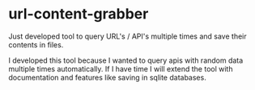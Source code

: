 # url-content-grabber
 Just developed tool to query URL's / API's multiple times and save their contents in files.

 I developed this tool because I wanted to query apis with random data multiple times automatically.
 If I have time I will extend the tool with documentation and features like saving in sqlite databases.
